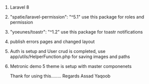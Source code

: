 1. Laravel 8
2. "spatie/laravel-permission": "^5.1" use this package for roles and permission
3. "yoeunes/toastr": "^1.2" use this package for toastr notifications
4. publish errors pages and changed layout
5. Auth is setup and User crud is completed, use app/utils/HelperFunction.php for saving images and paths
6. Metronic demo 5 theme is setup with master componenets


    Thank for using this........
    Regards Assad Yaqoob
